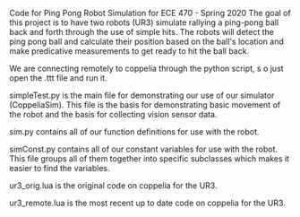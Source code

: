 Code for Ping Pong Robot Simulation for ECE 470 - Spring 2020
The goal of this project is to have two robots (UR3) simulate rallying a ping-pong ball back and forth through the use of simple hits. The robots will detect the ping pong ball and calculate their position based on the ball's location and make predicative measurements to get ready to hit the ball back.

We are connecting remotely to coppelia through the python script, s
o just open the .ttt file and run it.

simpleTest.py is the main file for demonstrating our use of our simulator (CoppeliaSim). This file is the basis for demonstrating basic movement of the robot and the basis for collecting vision sensor data. 

sim.py contains all of our function definitions for use with the robot. 

simConst.py contains all of our constant variables for use with the robot. This file groups all of them together into specific subclasses which makes it easier to find the variables.

ur3_orig.lua is the original code on coppelia for the UR3.

ur3_remote.lua is the most recent up to date code on coppelia for the UR3.
